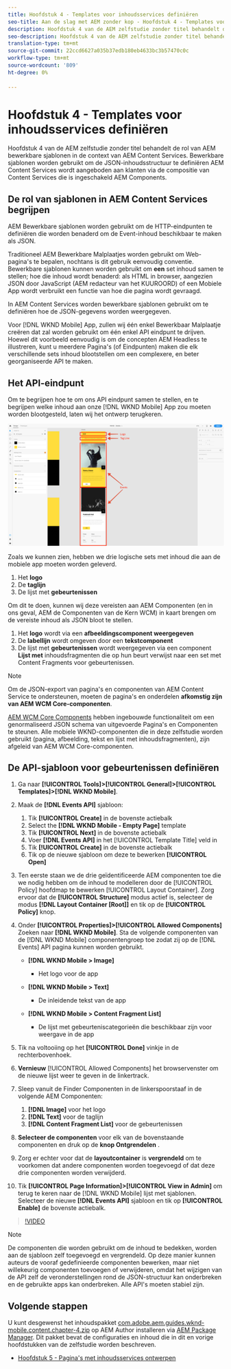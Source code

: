 ```yaml
---
title: Hoofdstuk 4 - Templates voor inhoudsservices definiëren
seo-title: Aan de slag met AEM zonder kop - Hoofdstuk 4 - Templates voor inhoudsservices definiëren
description: Hoofdstuk 4 van de AEM zelfstudie zonder titel behandelt de rol van AEM bewerkbare sjablonen in de context van AEM Content Services. Bewerkbare sjablonen worden gebruikt om de JSON-inhoudsstructuur te definiëren AEM Content Services uiteindelijk zichtbaar wordt.
seo-description: Hoofdstuk 4 van de AEM zelfstudie zonder titel behandelt de rol van AEM bewerkbare sjablonen in de context van AEM Content Services. Bewerkbare sjablonen worden gebruikt om de JSON-inhoudsstructuur te definiëren AEM Content Services uiteindelijk zichtbaar wordt.
translation-type: tm+mt
source-git-commit: 22ccd6627a035b37edb180eb4633bc3b57470c0c
workflow-type: tm+mt
source-wordcount: '809'
ht-degree: 0%

---
```



# Hoofdstuk 4 - Templates voor inhoudsservices definiëren

Hoofdstuk 4 van de AEM zelfstudie zonder titel behandelt de rol van AEM bewerkbare sjablonen in de context van AEM Content Services. Bewerkbare sjablonen worden gebruikt om de JSON-inhoudsstructuur te definiëren AEM Content Services wordt aangeboden aan klanten via de compositie van Content Services die is ingeschakeld AEM Components.

## De rol van sjablonen in AEM Content Services begrijpen

AEM Bewerkbare sjablonen worden gebruikt om de HTTP-eindpunten te definiëren die worden benaderd om de Event-inhoud beschikbaar te maken als JSON.

Traditioneel AEM Bewerkbare Malplaatjes worden gebruikt om Web-pagina&#39;s te bepalen, nochtans is dit gebruik eenvoudig conventie. Bewerkbare sjablonen kunnen worden gebruikt om **een** set inhoud samen te stellen; hoe die inhoud wordt benaderd: als HTML in browser, aangezien JSON door JavaScript (AEM redacteur van het KUUROORD) of een Mobiele App wordt verbruikt een functie van hoe die pagina wordt gevraagd.

In AEM Content Services worden bewerkbare sjablonen gebruikt om te definiëren hoe de JSON-gegevens worden weergegeven.

Voor [!DNL WKND Mobile] App, zullen wij één enkel Bewerkbaar Malplaatje creëren dat zal worden gebruikt om één enkel API eindpunt te drijven. Hoewel dit voorbeeld eenvoudig is om de concepten AEM Headless te illustreren, kunt u meerdere Pagina&#39;s (of Eindpunten) maken die elk verschillende sets inhoud blootstellen om een complexere, en beter georganiseerde API te maken.

## Het API-eindpunt

Om te begrijpen hoe te om ons API eindpunt samen te stellen, en te begrijpen welke inhoud aan onze [!DNL WKND Mobile] App zou moeten worden blootgesteld, laten wij het ontwerp terugkeren.

![API voor gebeurtenissen Decomposition](./assets/chapter-4/design-to-component-mapping.png)

Zoals we kunnen zien, hebben we drie logische sets met inhoud die aan de mobiele app moeten worden geleverd.

1. Het **logo**
2. De **taglijn**
3. De lijst met **gebeurtenissen**

Om dit te doen, kunnen wij deze vereisten aan AEM Componenten (en in ons geval, AEM de Componenten van de Kern WCM) in kaart brengen om de vereiste inhoud als JSON bloot te stellen.

1. Het **logo** wordt via een **afbeeldingscomponent weergegeven**
2. De **labellijn** wordt omgeven door een **tekstcomponent**
3. De lijst met **gebeurtenissen** wordt weergegeven via een component **Lijst met** inhoudsfragmenten die op hun beurt verwijst naar een set met Content Fragments voor gebeurtenissen.

>[!NOTE]
>
>Om de JSON-export van pagina&#39;s en componenten van AEM Content Service te ondersteunen, moeten de pagina&#39;s en onderdelen **afkomstig zijn van AEM WCM Core-componenten**.
>
>[AEM WCM Core Components](https://github.com/Adobe-Marketing-Cloud/aem-core-wcm-components) hebben ingebouwde functionaliteit om een genormaliseerd JSON schema van uitgevoerde Pagina&#39;s en Componenten te steunen. Alle mobiele WKND-componenten die in deze zelfstudie worden gebruikt (pagina, afbeelding, tekst en lijst met inhoudsfragmenten), zijn afgeleid van AEM WCM Core-componenten.

## De API-sjabloon voor gebeurtenissen definiëren

1. Ga naar **[!UICONTROL Tools]>[!UICONTROL General]>[!UICONTROL Templates]>[!DNL WKND Mobile]**.

1. Maak de **[!DNL Events API]** sjabloon:

   1. Tik **[!UICONTROL Create]** in de bovenste actiebalk
   1. Select the **[!DNL WKND Mobile - Empty Page]** template
   1. Tik **[!UICONTROL Next]** in de bovenste actiebalk
   1. Voer **[!DNL Events API]** in het [!UICONTROL Template Title] veld in
   1. Tik **[!UICONTROL Create]** in de bovenste actiebalk
   1. Tik op de nieuwe sjabloon om deze te bewerken **[!UICONTROL Open]**

1. Ten eerste staan we de drie geïdentificeerde AEM componenten toe die we nodig hebben om de inhoud te modelleren door de [!UICONTROL Policy] hoofdmap te bewerken [!UICONTROL Layout Container]. Zorg ervoor dat de **[!UICONTROL Structure]** modus actief is, selecteer de modus **[!DNL Layout Container \[Root\]]** en tik op de **[!UICONTROL Policy]** knop.
1. Onder **[!UICONTROL Properties]>[!UICONTROL Allowed Components]** Zoeken naar **[!DNL WKND Mobile]**. Sta de volgende componenten van de [!DNL WKND Mobile] componentengroep toe zodat zij op de [!DNL Events] API pagina kunnen worden gebruikt.

   * **[!DNL WKND Mobile > Image]**

      * Het logo voor de app
   * **[!DNL WKND Mobile > Text]**

      * De inleidende tekst van de app
   * **[!DNL WKND Mobile > Content Fragment List]**

      * De lijst met gebeurteniscategorieën die beschikbaar zijn voor weergave in de app



1. Tik na voltooiing op het **[!UICONTROL Done]** vinkje in de rechterbovenhoek.
1. **Vernieuw** [!UICONTROL Allowed Components] het browservenster om de nieuwe lijst weer te geven in de linkertrack.
1. Sleep vanuit de Finder Componenten in de linkerspoorstaaf in de volgende AEM Componenten:
   1. **[!DNL Image]** voor het logo
   2. **[!DNL Text]** voor de taglijn
   3. **[!DNL Content Fragment List]** voor de gebeurtenissen
1. **Selecteer de componenten** voor elk van de bovenstaande componenten en druk op de **knop Ontgrendelen** .
1. Zorg er echter voor dat de **layoutcontainer** is **vergrendeld** om te voorkomen dat andere componenten worden toegevoegd of dat deze drie componenten worden verwijderd.
1. Tik **[!UICONTROL Page Information]>[!UICONTROL View in Admin]** om terug te keren naar de [!DNL WKND Mobile] lijst met sjablonen. Selecteer de nieuwe **[!DNL Events API]** sjabloon en tik op **[!UICONTROL Enable]** de bovenste actiebalk.

>[!VIDEO](https://video.tv.adobe.com/v/28342/?quality=12&learn=on)

>[!NOTE]
>
> De componenten die worden gebruikt om de inhoud te bedekken, worden aan de sjabloon zelf toegevoegd en vergrendeld. Op deze manier kunnen auteurs de vooraf gedefinieerde componenten bewerken, maar niet willekeurig componenten toevoegen of verwijderen, omdat het wijzigen van de API zelf de veronderstellingen rond de JSON-structuur kan onderbreken en de gebruikte apps kan onderbreken. Alle API&#39;s moeten stabiel zijn.

## Volgende stappen

U kunt desgewenst het inhoudspakket [com.adobe.aem.guides.wknd-mobile.content.chapter-4.zip](https://github.com/adobe/aem-guides-wknd-mobile/releases/latest) op AEM Author installeren via [AEM Package Manager](http://localhost:4502/crx/packmgr/index.jsp). Dit pakket bevat de configuraties en inhoud die in dit en vorige hoofdstukken van de zelfstudie worden beschreven.

* [Hoofdstuk 5 - Pagina&#39;s met inhoudsservices ontwerpen](./chapter-5.md)
